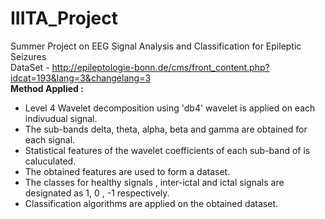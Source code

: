 # IIITA_Project  
Summer Project on EEG Signal Analysis and Classification for Epileptic Seizures  
DataSet - http://epileptologie-bonn.de/cms/front_content.php?idcat=193&lang=3&changelang=3  
**Method Applied :**  
* Level 4 Wavelet decomposition using 'db4' wavelet is applied on each indivudual signal.  
* The sub-bands delta, theta, alpha, beta and gamma are obtained for each signal.  
* Statistical features of the wavelet coefficients of each sub-band of is caluculated.   
* The obtained features are used to form a dataset.  
* The classes for healthy signals , inter-ictal and ictal signals are designated as 1, 0 , -1 respectively.  
* Classification algorithms are applied on the obtained dataset.   
